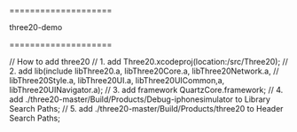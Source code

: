 ====================

three20-demo

====================

// How to add three20
// 1. add Three20.xcodeproj(location:/src/Three20);
// 2. add lib(include libThree20.a, libThree20Core.a, libThree20Network.a, 
//      libThree20Style.a, libThree20UI.a, libThree20UICommon,a, libThree20UINavigator.a);
// 3. add framework QuartzCore.framework;
// 4. add ./three20-master/Build/Products/Debug-iphonesimulator to Library Search Paths;
// 5. add ./three20-master/Build/Products/three20 to Header Search Paths;

